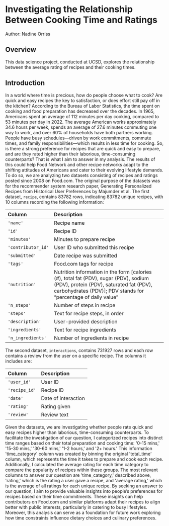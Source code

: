 # Investigating the Relationship Between Cooking Time and Ratings
Author: Nadine Orriss
## Overview
This data science project, conducted at UCSD, explores the relationship between the average rating of recipes and their cooking times. 
## Introduction
In a world where time is precious, how do people choose what to cook? Are quick and easy recipes the key to satisfaction, or does effort still pay off in the kitchen?
According to the Bureau of Labor Statistics, the time spent on cooking and food preparation has decreased over the decades. In 1965, Americans spent an average of 112 minutes per day cooking, compared to 53 minutes per day in 2022. The average American works approximately 34.6 hours per week, spends an average of 27.6 minutes commuting one way to work, and over 60% of households have both partners working. People have busy schedules—driven by work commitments, commute times, and family responsibilities—which results in less time for cooking.
So, is there a strong preference for recipes that are quick and easy to prepare, and are they rated higher than their laborious, time-consuming counterparts? That is what I aim to answer in my analysis. The results of this could help Food Network and other recipe networks adapt to the shifting attitudes of Americans and cater to their evolving lifestyle demands. To do so, we are analyzing two datasets consisting of recipes and ratings posted since 2008 on Food.com. The original purpose of the datasets was for the recommender system research paper, Generating Personalized Recipes from Historical User Preferences by Majumder et al.
The first dataset, `recipe`, contains 83782 rows, indicating 83782 unique recipes, with 10 columns recording the following information:

| Column             | Description                                                                                                                                                                                       |
| :----------------- | :------------------------------------------------------------------------------------------------------------------------------------------------------------------------------------------------ |
| `'name'`           | Recipe name                                                                                                                                                                                       |
| `'id'`             | Recipe ID                                                                                                                                                                                         |
| `'minutes'`        | Minutes to prepare recipe                                                                                                                                                                         |
| `'contributor_id'` | User ID who submitted this recipe                                                                                                                                                                 |
| `'submitted'`      | Date recipe was submitted                                                                                                                                                                         |
| `'tags'`           | Food.com tags for recipe                                                                                                                                                                          |
| `'nutrition'`      | Nutrition information in the form [calories (#), total fat (PDV), sugar (PDV), sodium (PDV), protein (PDV), saturated fat (PDV), carbohydrates (PDV)]; PDV stands for “percentage of daily value” |
| `'n_steps'`        | Number of steps in recipe                                                                                                                                                                         |
| `'steps'`          | Text for recipe steps, in order                                                                                                                                                                   |
| `'description'`    | User-provided description                                                                                                                                                                         |
| `'ingredients'`    | Text for recipe ingredients                                                                                                                                                                       |
| `'n_ingredients'`  | Number of ingredients in recipe                                                                                                                                                                   |

The second dataset, `interactions`, contains 731927 rows and each row contains a review from the user on a specific recipe. The columns it includes are:

| Column        | Description         |
| :------------ | :------------------ |
| `'user_id'`   | User ID             |
| `'recipe_id'` | Recipe ID           |
| `'date'`      | Date of interaction |
| `'rating'`    | Rating given        |
| `'review'`    | Review text         |
Given the datasets, we are investigating whether people rate quick and easy recipes higher than laborious, time-consuming counterparts. To facilitate the investigation of our question, I categorized recipes into distinct time ranges based on their total preparation and cooking time: '0-15 mins,' '15-30 mins,' '30-60 mins,' '1-2 hours,' and '2+ hours.' This information 'time_category' column was created by binning the original 'total_time' column, which represents the time it takes to prepare and cook each recipe.
Additionally, I calculated the average rating for each time category to compare the popularity of recipes within these groups. The most relevant columns to answer our question are 'time_category,' described above, 'rating,' which is the rating a user gave a recipe, and 'average rating,' which is the average of all ratings for each unique recipe.
By seeking an answer to our question, I aim to provide valuable insights into people’s preferences for recipes based on their time commitments. These insights can help contributors on Food.com and similar platforms adapt their recipes to align better with public interests, particularly in catering to busy lifestyles. Moreover, this analysis can serve as a foundation for future work exploring how time constraints influence dietary choices and culinary preferences.

